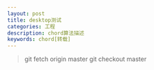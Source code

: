 ```yaml
---
layout: post
title: desktop测试
categories: 工程
description: chord算法描述
keywords: chord[转载]
---
```


> git fetch origin master
> git checkout master




